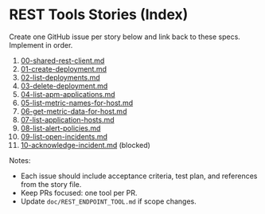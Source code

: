 # REST Tools Stories (Index)

Create one GitHub issue per story below and link back to these specs. Implement in order.

1. [00-shared-rest-client.md](00-shared-rest-client.md)
2. [01-create-deployment.md](01-create-deployment.md)
3. [02-list-deployments.md](02-list-deployments.md)
4. [03-delete-deployment.md](03-delete-deployment.md)
5. [04-list-apm-applications.md](04-list-apm-applications.md)
6. [05-list-metric-names-for-host.md](05-list-metric-names-for-host.md)
7. [06-get-metric-data-for-host.md](06-get-metric-data-for-host.md)
8. [07-list-application-hosts.md](07-list-application-hosts.md)
9. [08-list-alert-policies.md](08-list-alert-policies.md)
10. [09-list-open-incidents.md](09-list-open-incidents.md)
11. [10-acknowledge-incident.md](10-acknowledge-incident.md) (blocked)

Notes:

- Each issue should include acceptance criteria, test plan, and references from the story file.
- Keep PRs focused: one tool per PR.
- Update `doc/REST_ENDPOINT_TOOL.md` if scope changes.
